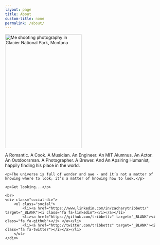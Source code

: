 ```yaml
---
layout: page
title: About
custom-title: none
permalink: /about/
---
```


<img src="{{ site.url }}{{ site.page_img_path }}/me_about.png" class="img-circle rounded mx-auto d-block border" height="375" width="251" alt="Me shooting photography in Glacier National Park, Montana">

<br>

<div class="text-center">
    <p>A Romantic. A Cook. A Musician. An Engineer. An MIT Alumnus. An Actor. An Outdoorsman. A Photographer. A Brewer. And An Apsiring Humanist, happily finding his place in the world.</p>
    
    <p>The universe is full of wonder and awe - and it’s not a matter of knowing where to look; it’s a matter of knowing how to look.</p>
    
    <p>Get looking...</p>
    
    <br>
    <div class="social-div">
        <ul class="social">
            <li><a href="https://www.linkedin.com/in/zacharytribbett/" target="_BLANK"><i class="fa fa-linkedin"></i></a></li>
            <li><a href="https://github.com/tribbettz" target="_BLANK"><i class="fa fa-github"></i> </a></li>
            <li><a href="http://twitter.com/tribbettz" target="_BLANK"><i class="fa fa-twitter"></i></a></li>
        </ul>
    </div>
</div>
